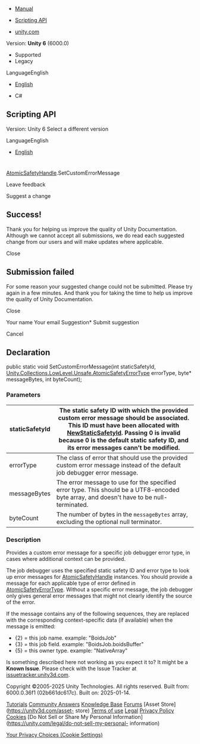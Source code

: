 [ ]()

  * [Manual](../Manual/index.html)
  * [Scripting API](../ScriptReference/index.html)

  * [unity.com](https://unity.com/)

Version: **Unity 6** (6000.0)

  * Supported
  * Legacy

LanguageEnglish

  * [English]()

  * C#

[ ](https://docs.unity3d.com)

## Scripting API

Version: Unity 6 Select a different version

LanguageEnglish

  * [English]()

#
[AtomicSafetyHandle](Unity.Collections.LowLevel.Unsafe.AtomicSafetyHandle.html).SetCustomErrorMessage

Leave feedback

Suggest a change

## Success!

Thank you for helping us improve the quality of Unity Documentation. Although
we cannot accept all submissions, we do read each suggested change from our
users and will make updates where applicable.

Close

## Submission failed

For some reason your suggested change could not be submitted. Please <a>try
again</a> in a few minutes. And thank you for taking the time to help us
improve the quality of Unity Documentation.

Close

Your name Your email Suggestion* Submit suggestion

Cancel

[ ]()

## Declaration

public static void SetCustomErrorMessage(int staticSafetyId,
[Unity.Collections.LowLevel.Unsafe.AtomicSafetyErrorType](Unity.Collections.LowLevel.Unsafe.AtomicSafetyErrorType.html)
errorType, byte* messageBytes, int byteCount);

### Parameters

staticSafetyId | The static safety ID with which the provided custom error message should be associated. This ID must have been allocated with [NewStaticSafetyId](Unity.Collections.LowLevel.Unsafe.AtomicSafetyHandle.NewStaticSafetyId.html). Passing 0 is invalid because 0 is the default static safety ID, and its error messages cann't be modified.  
---|---  
errorType | The class of error that should use the provided custom error message instead of the default job debugger error message.  
messageBytes | The error message to use for the specified error type. This should be a UTF8-encoded byte array, and doesn't have to be null-terminated.  
byteCount | The number of bytes in the `messageBytes` array, excluding the optional null terminator.  
  
### Description

Provides a custom error message for a specific job debugger error type, in
cases where additional context can be provided.

The job debugger uses the specified static safety ID and error type to look up
error messages for
[AtomicSafetyHandle](Unity.Collections.LowLevel.Unsafe.AtomicSafetyHandle.html)
instances. You should provide a message for each applicable type of error
defined in
[AtomicSafetyErrorType](Unity.Collections.LowLevel.Unsafe.AtomicSafetyErrorType.html).
Without a specific error message, the job debugger only gives general error
messages that might not clearly identify the source of the error.  
  
If the message contains any of the following sequences, they are replaced with
the corresponding context-specific data (if available) when the message is
emitted:

  * {2} = this job name. example: "BoidsJob"
  * {3} = this job field. example: "BoidsJob.boidsBuffer"
  * {5} = this owner type. example: "NativeArray<int>"

Is something described here not working as you expect it to? It might be a
**Known Issue**. Please check with the Issue Tracker at
[issuetracker.unity3d.com](https://issuetracker.unity3d.com).

Copyright ©2005-2025 Unity Technologies. All rights reserved. Built from:
6000.0.36f1 (02b661dc617c). Built on: 2025-01-14.

[Tutorials](https://unity3d.com/learn) [Community
Answers](https://answers.unity3d.com) [Knowledge
Base](https://support.unity3d.com/hc/en-us)
[Forums](https://forum.unity3d.com) [Asset Store](https://unity3d.com/asset-
store) [Terms of use](https://docs.unity3d.com/Manual/TermsOfUse.html)
[Legal](https://unity.com/legal) [Privacy
Policy](https://unity.com/legal/privacy-policy)
[Cookies](https://unity.com/legal/cookie-policy) [Do Not Sell or Share My
Personal Information](https://unity.com/legal/do-not-sell-my-personal-
information)

[Your Privacy Choices (Cookie Settings)](javascript:void\(0\);)


